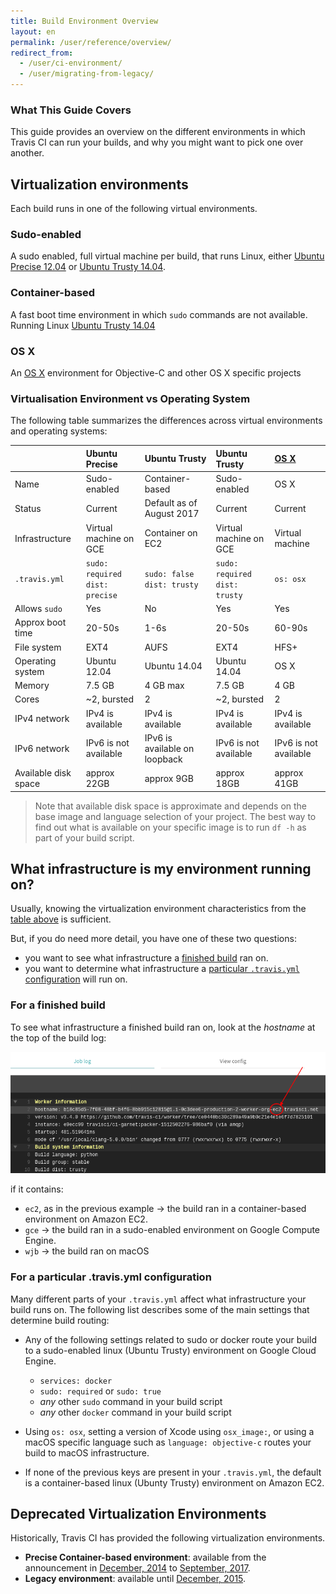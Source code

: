 ```yaml
---
title: Build Environment Overview
layout: en
permalink: /user/reference/overview/
redirect_from:
  - /user/ci-environment/
  - /user/migrating-from-legacy/
---
```


### What This Guide Covers

This guide provides an overview on the different environments in which
Travis CI can run your builds, and why you might want to pick one over another.

<div id="toc"></div>

## Virtualization environments

Each build runs in one of the following virtual environments.

### Sudo-enabled

A sudo enabled, full virtual machine per build, that runs Linux, either [Ubuntu Precise 12.04](/user/reference/precise/) or [Ubuntu Trusty 14.04](/user/reference/trusty/).

### Container-based

A fast boot time environment in which `sudo` commands are not available. Running Linux [Ubuntu Trusty 14.04](/user/reference/trusty/)

### OS X

An [OS X](/user/reference/osx/) environment for Objective-C and other OS X specific projects

### Virtualisation Environment vs Operating System

The following table summarizes the differences across virtual environments and operating systems:

|                      | Ubuntu Precise                        | Ubuntu Trusty                     | Ubuntu Trusty                        | [OS X](/user/reference/osx/) |
|:---------------------|:--------------------------------------|:----------------------------------|:-------------------------------------|:-----------------------------|
| Name                 | Sudo-enabled                          | Container-based                   | Sudo-enabled                         | OS X                         |
| Status               | Current                               | Default as of August 2017         | Current                              | Current                      |
| Infrastructure       | Virtual machine on GCE                | Container on EC2                  | Virtual machine on GCE               | Virtual machine              |
| `.travis.yml`        | `sudo: required` <br> `dist: precise` | `sudo: false` <br> `dist: trusty` | `sudo: required` <br> `dist: trusty` | `os: osx`                    |
| Allows `sudo`        | Yes                                   | No                                | Yes                                  | Yes                          |
| Approx boot time     | 20-50s                                | 1-6s                              | 20-50s                               | 60-90s                       |
| File system          | EXT4                                  | AUFS                              | EXT4                                 | HFS+                         |
| Operating system     | Ubuntu 12.04                          | Ubuntu 14.04                      | Ubuntu 14.04                         | OS X                         |
| Memory               | 7.5 GB                                | 4 GB max                          | 7.5 GB                               | 4 GB                         |
| Cores                | ~2, bursted                           | 2                                 | ~2, bursted                          | 2                            |
| IPv4 network         | IPv4 is available                     | IPv4 is available                 | IPv4 is available                    | IPv4 is available            |
| IPv6 network         | IPv6 is not available                 | IPv6 is available on loopback     | IPv6 is not available                | IPv6 is not available        |
| Available disk space | approx 22GB                           | approx 9GB                        | approx 18GB                          | approx 41GB                  |

> Note that available disk space is approximate and depends on the base image and language selection of your project.
  The best way to find out what is available on your specific image is to run `df -h` as part of your build script.

## What infrastructure is my environment running on?

Usually, knowing the virtualization environment characteristics from the [table above](#Virtualisation-Environment-vs-Operating-System) is sufficient.

But, if you do need more detail, you have one of these two questions:

* you want to see what infrastructure a [finished build](#For-a-finished-build) ran on.
* you want to determine what infrastructure a [particular `.travis.yml` configuration](#For-a-particular-.travis.yml-configuration) will run on.

### For a finished build

To see what infrastructure a finished build ran on, look at the *hostname* at the top of the build log:

![Infrastructure shown in hostname](/images/ui/what-infrastructure.png "Infrastructure shown in hostname")

if it contains:

* `ec2`, as in the previous example → the build ran in a container-based environment on Amazon EC2.
* `gce` → the build ran in a sudo-enabled environment on Google Compute Engine.
* `wjb` → the build ran on macOS

### For a particular .travis.yml configuration

Many different parts of your `.travis.yml` affect what infrastructure your build runs on. The following list describes some of the main settings that determine build routing:

* Any of the following settings related to sudo or docker route your build to a sudo-enabled linux (Ubuntu Trusty) environment on Google Cloud Engine.

  - `services: docker`
  - `sudo: required` or `sudo: true`
  - *any* other `sudo` command in your build script
  - *any* other `docker` command in your build script

* Using `os: osx`, setting a version of Xcode using `osx_image:`, or using a macOS specific language such as `language: objective-c` routes your build to macOS infrastructure.

* If none of the previous keys are present in your `.travis.yml`, the default is a container-based linux (Ubunty Trusty) environment on Amazon EC2.


## Deprecated Virtualization Environments

Historically, Travis CI has provided the following virtualization environments.

- **Precise Container-based environment**: available from the announcement in [December, 2014](https://blog.travis-ci.com/2014-12-17-faster-builds-with-container-based-infrastructure/) to [September, 2017](https://blog.travis-ci.com/2017-08-31-trusty-as-default-status).
- **Legacy environment**: available until [December, 2015](https://blog.travis-ci.com/2015-11-27-moving-to-a-more-elastic-future).

